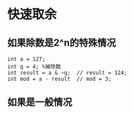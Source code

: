 # 快速取余

## 如果除数是2^n的特殊情况

```
int a = 127;
int q = 4; %被除数
int result = a & ~q;  // result = 124;
int mod = a - result  // mod = 3; 
```

## 如果是一般情况